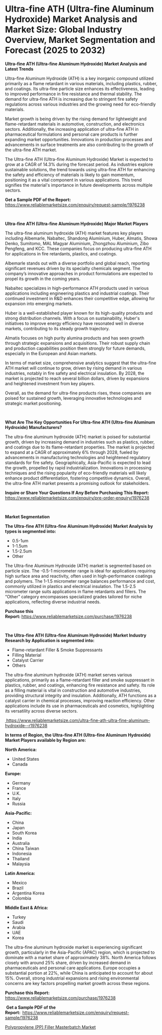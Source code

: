 <p><h1>Ultra-fine ATH (Ultra-fine Aluminum Hydroxide) Market Analysis and Market Size: Global Industry Overview, Market Segmentation and Forecast (2025 to 2032)</h1></p><p><strong>Ultra-fine ATH (Ultra-fine Aluminum Hydroxide) Market Analysis and Latest Trends</strong></p>
<p><p>Ultra-fine Aluminum Hydroxide (ATH) is a key inorganic compound utilized primarily as a flame retardant in various materials, including plastics, rubber, and coatings. Its ultra-fine particle size enhances its effectiveness, leading to improved performance in fire resistance and thermal stability. The demand for ultra-fine ATH is increasing due to stringent fire safety regulations across various industries and the growing need for eco-friendly materials.</p><p>Market growth is being driven by the rising demand for lightweight and flame-retardant materials in automotive, construction, and electronics sectors. Additionally, the increasing application of ultra-fine ATH in pharmaceutical formulations and personal care products is further expanding market opportunities. Innovations in production processes and advancements in surface treatments are also contributing to the growth of the ultra-fine ATH market.</p><p>The Ultra-fine ATH (Ultra-fine Aluminum Hydroxide) Market is expected to grow at a CAGR of 14.3% during the forecast period. As industries explore sustainable solutions, the trend towards using ultra-fine ATH for enhancing the safety and efficiency of materials is likely to gain momentum, positioning it as a vital component in various applications. This trend signifies the material's importance in future developments across multiple sectors.</p></p>
<p><strong>Get a Sample PDF of the Report:&nbsp;</strong> <a href="https://www.reliablemarketsize.com/enquiry/request-sample/1976238?utm_campaign=1836&utm_medium=2&utm_source=Github&utm_content=ia&utm_term=04022025&utm_id=ultra-fine-ath-ultra-fine-aluminum-hydroxide">https://www.reliablemarketsize.com/enquiry/request-sample/1976238</a></p>
<p>&nbsp;</p>
<p><strong>Ultra-fine ATH (Ultra-fine Aluminum Hydroxide) Major Market Players</strong></p>
<p><p>The ultra-fine aluminum hydroxide (ATH) market features key players including Albemarle, Nabaltec, Shandong Aluminium, Huber, Almatis, Showa Denko, Sumitomo, MAL Magyar Aluminium, Zhongzhou Aluminium, Zibo Pengfeng, and KCC. These companies focus on producing ultra-fine ATH for applications in fire retardants, plastics, and coatings.</p><p>Albemarle stands out with a diverse portfolio and global reach, reporting significant revenues driven by its specialty chemicals segment. The company’s innovative approaches in product formulations are expected to propel its growth in the coming years.</p><p>Nabaltec specializes in high-performance ATH products used in various applications including engineering plastics and industrial coatings. Their continued investment in R&D enhances their competitive edge, allowing for expansion into emerging markets.</p><p>Huber is a well-established player known for its high-quality products and strong distribution channels. With a focus on sustainability, Huber's initiatives to improve energy efficiency have resonated well in diverse markets, contributing to its steady growth trajectory.</p><p>Almatis focuses on high purity alumina products and has seen growth through strategic expansions and acquisitions. Their robust supply chain and production capabilities position them strongly for future demands, especially in the European and Asian markets.</p><p>In terms of market size, comprehensive analytics suggest that the ultra-fine ATH market will continue to grow, driven by rising demand in various industries, notably in fire safety and electrical insulation. By 2028, the market is projected to reach several billion dollars, driven by expansions and heightened investment from key players.</p><p>Overall, as the demand for ultra-fine products rises, these companies are poised for sustained growth, leveraging innovative technologies and strategic market positioning.</p></p>
<p>&nbsp;</p>
<p><strong>What Are The Key Opportunities For Ultra-fine ATH (Ultra-fine Aluminum Hydroxide) Manufacturers?</strong></p>
<p><p>The ultra-fine aluminum hydroxide (ATH) market is poised for substantial growth, driven by increasing demand in industries such as plastics, rubber, and coatings due to its flame-retardant properties. The market is projected to expand at a CAGR of approximately 6% through 2028, fueled by advancements in manufacturing technologies and heightened regulatory standards for fire safety. Geographically, Asia-Pacific is expected to lead the growth, propelled by rapid industrialization. Innovations in processing techniques and the rising popularity of eco-friendly materials will likely enhance product differentiation, fostering competitive dynamics. Overall, the ultra-fine ATH market presents a promising outlook for stakeholders.</p></p>
<p><strong>Inquire or Share Your Questions If Any Before Purchasing This Report:</strong> <a href="https://www.reliablemarketsize.com/enquiry/pre-order-enquiry/1976238?utm_campaign=1836&utm_medium=2&utm_source=Github&utm_content=ia&utm_term=04022025&utm_id=ultra-fine-ath-ultra-fine-aluminum-hydroxide">https://www.reliablemarketsize.com/enquiry/pre-order-enquiry/1976238</a></p>
<p>&nbsp;</p>
<p><strong>Market Segmentation</strong></p>
<p><strong>The Ultra-fine ATH (Ultra-fine Aluminum Hydroxide) Market Analysis by types is segmented into:</strong></p>
<p><ul><li>0.5-1um</li><li>1-1.5um</li><li>1.5-2.5um</li><li>Other</li></ul></p>
<p><p>The Ultra-fine Aluminum Hydroxide (ATH) market is segmented based on particle size. The -0.5-1 micrometer range is ideal for applications requiring high surface area and reactivity, often used in high-performance coatings and polymers. The 1-1.5 micrometer range balances performance and cost, commonly utilized in plastics and electrical insulation. The 1.5-2.5 micrometer range suits applications in flame retardants and fillers. The “Other” category encompasses specialized grades tailored for niche applications, reflecting diverse industrial needs.</p></p>
<p><strong>Purchase this Report:&nbsp;</strong><a href="https://www.reliablemarketsize.com/purchase/1976238?utm_campaign=1836&utm_medium=2&utm_source=Github&utm_content=ia&utm_term=04022025&utm_id=ultra-fine-ath-ultra-fine-aluminum-hydroxide">https://www.reliablemarketsize.com/purchase/1976238</a></p>
<p>&nbsp;</p>
<p><strong>The Ultra-fine ATH (Ultra-fine Aluminum Hydroxide) Market Industry Research by Application is segmented into:</strong></p>
<p><ul><li>Flame-retardant Filler & Smoke Suppressants</li><li>Filling Material</li><li>Catalyst Carrier</li><li>Others</li></ul></p>
<p><p>The ultra-fine aluminum hydroxide (ATH) market serves various applications, primarily as a flame-retardant filler and smoke suppressant in plastics, rubber, and coatings, enhancing fire resistance and safety. Its role as a filling material is vital in construction and automotive industries, providing structural integrity and insulation. Additionally, ATH functions as a catalyst carrier in chemical processes, improving reaction efficiency. Other applications include its use in pharmaceuticals and cosmetics, highlighting its versatility across diverse sectors.</p></p>
<p><a href="https://www.reliablemarketsize.com/ultra-fine-ath-ultra-fine-aluminum-hydroxide--r1976238?utm_campaign=1836&utm_medium=2&utm_source=Github&utm_content=ia&utm_term=04022025&utm_id=ultra-fine-ath-ultra-fine-aluminum-hydroxide">&nbsp;https://www.reliablemarketsize.com/ultra-fine-ath-ultra-fine-aluminum-hydroxide--r1976238</a></p>
<p><strong>In terms of Region, the Ultra-fine ATH (Ultra-fine Aluminum Hydroxide) Market Players available by Region are:</strong></p>
<p>
    <p> <strong> North America: </strong>
        <ul>
            <li>United States</li>
            <li>Canada</li>
        </ul>
        </p> 
    <p> <strong> Europe: </strong>
        <ul>
            <li>Germany</li>
            <li>France</li>
            <li>U.K.</li>
            <li>Italy</li>
            <li>Russia</li>
        </ul>
        </p> 
    <p> <strong> Asia-Pacific: </strong>
        <ul>
            <li>China</li>
            <li>Japan</li>
            <li>South Korea</li>
            <li>India</li>
            <li>Australia</li>
            <li>China Taiwan</li>
            <li>Indonesia</li>
            <li>Thailand</li>
            <li>Malaysia</li>
        </ul>
        </p> 
    <p> <strong> Latin America: </strong>
        <ul>
            <li>Mexico</li>
            <li>Brazil</li>
            <li>Argentina Korea</li>
            <li>Colombia</li>
        </ul>
        </p> 
    <p> <strong> Middle East & Africa: </strong>
        <ul>
            <li>Turkey</li>
            <li>Saudi</li>
            <li>Arabia</li>
            <li>UAE</li>
            <li>Korea</li>
        </ul>
    </p>
    </p>
<p><p>The ultra-fine aluminum hydroxide market is experiencing significant growth, particularly in the Asia-Pacific (APAC) region, which is projected to dominate with a market share of approximately 38%. North America follows closely with around 25% share, driven by increased demand in pharmaceuticals and personal care applications. Europe occupies a substantial portion at 22%, while China is anticipated to account for about 15%. Overall, strong industrial expansions and rising environmental concerns are key factors propelling market growth across these regions.</p></p>
<p><strong>Purchase this Report: </strong><a href="https://www.reliablemarketsize.com/purchase/1976238?utm_campaign=1836&utm_medium=2&utm_source=Github&utm_content=ia&utm_term=04022025&utm_id=ultra-fine-ath-ultra-fine-aluminum-hydroxide">https://www.reliablemarketsize.com/purchase/1976238</a></p>
<p>&nbsp;<strong>Get a Sample PDF of the Report:&nbsp;&nbsp;</strong><a href="https://www.reliablemarketsize.com/enquiry/request-sample/1976238?utm_campaign=1836&utm_medium=2&utm_source=Github&utm_content=ia&utm_term=04022025&utm_id=ultra-fine-ath-ultra-fine-aluminum-hydroxide">https://www.reliablemarketsize.com/enquiry/request-sample/1976238</a></p>
<p><strong></strong></p>
<p><p><a href="https://github.com/mabutironaldo/Market-Research-Report-List-7/blob/main/polypropylene-pp-filler-masterbatch-market.md?utm_campaign=1836&utm_medium=2&utm_source=Github&utm_content=ia&utm_term=04022025&utm_id=ultra-fine-ath-ultra-fine-aluminum-hydroxide">Polypropylene (PP) Filler Masterbatch Market</a></p></p>